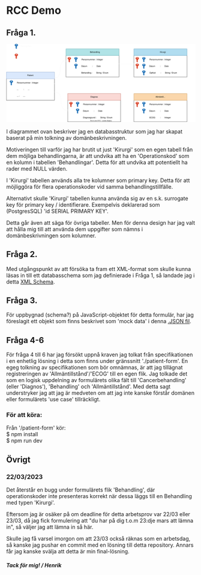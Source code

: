 # RCC Demo

## Fråga 1.
<img src="./database/db-diagram-black-background.svg">

I diagrammet ovan beskriver jag en databasstruktur som jag har skapat baserat på min tolkning av domänbeskrivningen.

Motiveringen till varför jag har brutit ut just 'Kirurgi' som en egen tabell från dem möjliga behandlingarna,
är att undvika att ha en 'Operationskod' som en kolumn i tabellen 'Behandlingar'.
Detta för att undvika att potentiellt ha rader med NULL värden.

I 'Kirurgi' tabellen används alla tre kolumner som primary key.
Detta för att möjliggöra för flera operationskoder vid samma behandlingstillfälle.

Alternativt skulle 'Kirurgi' tabellen kunna använda sig av en s.k. surrogate key
för primary key / identifierare.
Exempelvis deklarerad som (PostgresSQL) 'id SERIAL PRIMARY KEY'.

Detta går även att säga för övriga tabeller. 
Men för denna design har jag valt att hålla mig till att använda dem uppgifter
som nämns i domänbeskrivningen som kolumner. 

## Fråga 2.
Med utgångspunkt av att försöka ta fram ett XML-format som skulle
kunna läsas in till ett databasschema som jag definierade i Fråga 1,
så landade jag i detta [XML Schema](./xml-schema/schema.xsd).


## Fråga 3.
För uppbygnad (schema?) på JavaScript-objektet för detta formulär,
har jag föreslagit ett objekt som finns beskrivet som 'mock data'
i denna [.JSON fil](./patient-form/public/data/patient-data.json). 

## Fråga 4-6

För fråga 4 till 6 har jag försökt uppnå kraven jag tolkat från specifikationen
i en enhetlig lösning i detta som finns under gränssnitt './patient-form'.
En egeg tolkning av specifikationen som bör omnämnas, 
är att jag tillägnat registreringen av 'Allmäntillstånd'/'ECOG'
till en egen flik. Jag tolkade det som en logisk uppdelning 
av formulärets olika fält till 'Cancerbehandling' (eller 'Diagnos'),
'Behandling' och 'Allmäntillstånd'. 
Med detta sagt understryker jag att jag är medveten om att jag inte
kanske förstår domänen eller formulärets 'use case' tillräckligt.

### För att köra:
Från '/patient-form' kör: <br />
$ npm install <br />
$ npm run dev


## Övrigt

### 22/03/2023
Det återstår en bugg under formulärets flik 'Behandling',
där operationskoder inte presenteras korrekt när dessa 
läggs till en Behandling med typen 'Kirurgi'. 

Eftersom jag är osäker på om deadline för detta arbetsprov
var 22/03 eller 23/03, då jag fick formulering att 
"du har på dig t.o.m 23:dje mars att lämna in",
så väljer jag att lämna in så här.

Skulle jag få varsel imorgon om att 23/03 också räknas 
som en arbetsdag, så kanske jag pushar en commit
med en lösning till detta repository.
Annars får jag kanske svälja att detta är min final-lösning. 

##### Tack för mig! / Henrik
